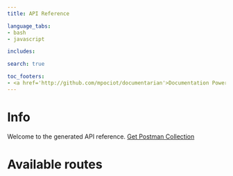 ```yaml
---
title: API Reference

language_tabs:
- bash
- javascript

includes:

search: true

toc_footers:
- <a href='http://github.com/mpociot/documentarian'>Documentation Powered by Documentarian</a>
---
```


# Info

Welcome to the generated API reference.
[Get Postman Collection](public/docs/collection.json)

# Available routes
